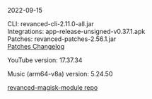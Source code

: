 2022-09-15
  
CLI: revanced-cli-2.11.0-all.jar  
Integrations: app-release-unsigned-v0.37.1.apk  
Patches: revanced-patches-2.56.1.jar  
[Patches Changelog](https://github.com/revanced/revanced-patches/releases/tag/v2.56.1)  

YouTube version: 17.37.34  

Music (arm64-v8a) version: 5.24.50  

[revanced-magisk-module repo](https://github.com/j-hc/revanced-magisk-module)
